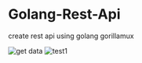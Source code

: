 # Golang-Rest-Api
create rest api using golang gorillamux

![get data](https://user-images.githubusercontent.com/43845318/182127769-289ac7fa-4d1c-4738-812a-f84296cdeae2.png)
![test1](https://user-images.githubusercontent.com/43845318/182127782-4ff3a45b-efa2-43d0-8699-0392f490f1ef.png)
